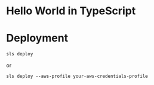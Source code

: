 # Hello World in TypeScript

# Deployment

```bash
sls deploy
```
or 
```
sls deploy --aws-profile your-aws-credentials-profile
```
